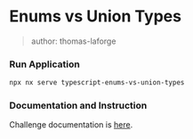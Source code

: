 # Enums vs Union Types

> author: thomas-laforge

### Run Application

```bash
npx nx serve typescript-enums-vs-union-types
```

### Documentation and Instruction

Challenge documentation is [here](https://angular-challenges.vercel.app/challenges/typescript/47-enums-vs-union-types/).

